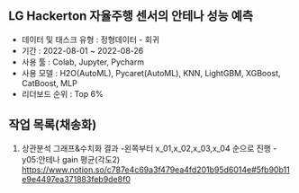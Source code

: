 ## LG Hackerton 자율주행 센서의 안테나 성능 예측
- 데이터 및 태스크 유형 : 정형데이터 - 회귀 
- 기간 : 2022-08-01 ~ 2022-08-26
- 사용 툴 : Colab, Jupyter, Pycharm
- 사용 모델 : H2O(AutoML), Pycaret(AutoML), KNN, LightGBM, XGBoost, CatBoost, MLP
- 리더보드 순위 : Top 6%
## 작업 목록(채송화)
1. 상관분석 그래프&수치화 결과
-왼쪽부터 x_01,x_02,x_03,x_04 순으로 진행
-y05:안테나 gain 평균(각도2)
https://www.notion.so/c787e4c69a3f479ea4fd201b95d6014e#5fb90b11e9e4497ea371883feb9de8f0
